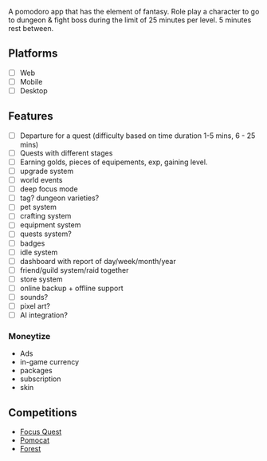  A pomodoro app that has the element of fantasy. Role play a character to go to dungeon & fight boss during the limit of 25 minutes per level. 5 minutes rest between.

## Platforms
- [ ] Web
- [ ] Mobile
- [ ] Desktop
## Features
- [ ] Departure for a quest (difficulty based on time duration 1-5 mins, 6 - 25 mins) 
- [ ] Quests with different stages 
- [ ] Earning golds, pieces of equipements, exp, gaining level.
- [ ] upgrade system
- [ ] world events
- [ ] deep focus mode
- [ ] tag? dungeon varieties?
- [ ] pet system
- [ ] crafting system
- [ ] equipment system
- [ ] quests system?
- [ ] badges
- [ ] idle system
- [ ] dashboard with report of day/week/month/year
- [ ] friend/guild system/raid together
- [ ] store system
- [ ] online backup + offline support
- [ ] sounds?
- [ ] pixel art?
- [ ] AI integration?

### Moneytize 
- Ads
- in-game currency
- packages
- subscription
- skin

## Competitions
- [Focus Quest](https://play.google.com/store/apps/details?id=com.shikudo.focus.study.forest.pomodoro.productivity.hero.rpg.android&hl=en&pli=1)
- [Pomocat](https://play.google.com/store/apps/details?id=com.enfpdev.pomocat&hl=en)
- [Forest](https://play.google.com/store/apps/details?id=cc.forestapp&hl=en)